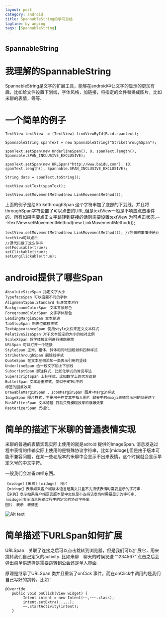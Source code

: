 ```yaml
---
layout: post
category: android
title: SpannableString的学习总结
tagline: by anping
tags: [SpannableString]
---
```


SpannableString
----------------


我理解的SpannableString
======================

SpannableString是文字的扩展工具，能够在android中让文字的显示的更加有趣，比如给文件设置下划线，字体风格，加链接，将指定的文件替换成图片，比如
米聊的表情，等等.


一个简单的例子
===========

    TextView textView  = (TextView) findViewById(R.id.spantext);

    SpannableString spanText = new SpannableString("StrikethroughSpan");

    spanText.setSpan(new UnderlineSpan(), 0, spanText.length(), Spannable.SPAN_INCLUSIVE_EXCLUSIVE);

    spanText.setSpan(new URLSpan("http://www.baidu.com"), 10, spanText.length(), Spannable.SPAN_INCLUSIVE_EXCLUSIVE);

    String data = spanText.toString();

    textView.setText(spanText);

    textView.setMovementMethod(new LinkMovementMethod());


上面的例子是给StrikethroughSpan 这个字符串加了底部的下划线，并且将throughSpan字符设置了可以点击的URL,但是textView一般是不响应点击事件的，所有如果需要点击文字跳转到链接的话则需要设置textView 为可点击状态.--->textView.setMovementMethod(new LinkMovementMethod());

    textView.setMovementMethod(new LinkMovementMethod()); //它做的事情便是让textView可以点击
    //源代码做了这么件事
    setFocusable(true);
    setClickable(true);
    setLongClickable(true);


android提供了哪些Span
===================


    AbsoluteSizeSpan 指定文字大小
    TypefaceSpan 可以设置不同的字体
    AlignmentSpan.Standard 标准文本对齐
    BackgroundColorSpan 文本背景颜色
    ForegroundColorSpan 文字字体颜色
    LeadingMarginSpan 文本缩进
    TabStopSpan 制表位偏移样式
    TextAppearanceSpan 使用style文件来定义文本样式
    RelativeSizeSpan 对于文本设定的大小的相对比例
    ScaleXSpan 将字体按比例进行横向缩放
    URLSpan 可以打开一个链接
    StyleSpan 正常、粗体、斜体和同时加粗倾斜四种样式
    StrikethroughSpan 删除线样式
    QuoteSpan 在文本左侧添加一条表示引用的竖线
    UnderlineSpan 给一段文字加上下划线
    SubscriptSpan 脚注样式，比如化学式的常见写法
    SuperscriptSpan 上标样式，比如数学上的次方运算
    BulletSpan 文本着重样式，类似于HTML中的
    标签的圆点效果
    DrawableMarginSpan 、IconMarginSpan 图片+Margin样式
    ImageSpan 图片样式，主要用于在文本中插入图片 聊天中的emoji表情显示用的就是这个
    MaskFilterSpan 文本滤镜 目前只有模糊效果和浮雕效果
    RasterizerSpan 光栅化

简单的描述下米聊的普通表情实现
=========================

米聊的普通的表情实现实际上使用的就是adroid 提供的ImageSpan.
消息发送过程中表情的传输实际上使用的是特殊协议字符串，比如[midoge],但是由于版本可能不兼容问题，在某一些老版本的米聊中会显示不出来表情，这个时候就会显示早定义号的中文字符。

一般我们会准备四样东西。

    【midoge】【米狗】[midoge]　图片
    【midoge】表示如果客户端版本语言是英文并且不支持该表情时需要显示的字符串.
    【米狗】表示如果客户端语言版本是中文但是不支持该表情时需要显示的字符串.
    [midoge]表示消息传输过程中的定义的协议字符串
    图片　表示　表情图

![Alt text](http://anpingxiong.github.io/image/smilywork.png)


简单描述下URLSpan如何扩展
======================

URLSpan　关联了连接之后可以点击跳转到浏览器，但是我们可以扩展它，用来跳转我们自己定义的activity.
比如米聊　聊天的时候发送 "1234567".点击之后会弹出菜单供选择是需要跳转到公会还是单人界面.

原理是继承了URLSpan 类并且重新了onCick 事件，而在onClick中调用的是我们自己写好的跳转。比如：


    @Override
       public void onClick(View widget) {
            Intent intent = new Intent(~~,~~~.class);
            intent.setExtra(..,..);
            ~~.startActivity(intent);
       }
